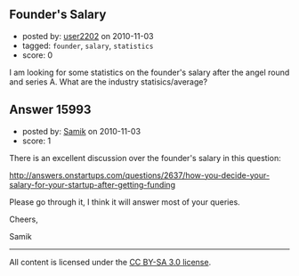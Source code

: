 ## Founder's Salary

- posted by: [user2202](https://stackexchange.com/users/-1/2202-user2202) on 2010-11-03
- tagged: `founder`, `salary`, `statistics`
- score: 0

I am looking for some statistics on the founder's salary after the angel round and series A. What are the industry statisics/average?


## Answer 15993

- posted by: [Samik](https://stackexchange.com/users/-1/3353-samik) on 2010-11-03
- score: 1

<p>There is an excellent discussion over the founder's salary in this question:</p>

<p><a href="http://answers.onstartups.com/questions/2637/how-you-decide-your-salary-for-your-startup-after-getting-funding">http://answers.onstartups.com/questions/2637/how-you-decide-your-salary-for-your-startup-after-getting-funding</a></p>

<p>Please go through it, I think it will answer most of your queries.</p>

<p>Cheers,</p>

<p>Samik</p>




---

All content is licensed under the [CC BY-SA 3.0 license](https://creativecommons.org/licenses/by-sa/3.0/).
